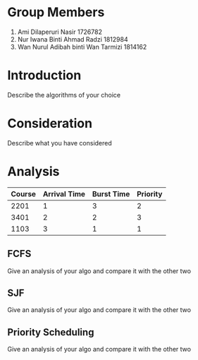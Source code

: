 # Group Members

1. Ami Dilaperuri Nasir  1726782
2. Nur Iwana Binti Ahmad Radzi 1812984
3. Wan Nurul Adibah binti Wan Tarmizi 1814162

# Introduction

Describe the algorithms of your choice

# Consideration

Describe what you have considered

# Analysis

| Course | Arrival Time | Burst Time | Priority |
| --------------- | --------------- | --------------- | ---------------- |
| 2201 | 1 | 3 | 2 |
| 3401 | 2 | 2 | 3 |
| 1103 | 3 | 1 | 1 |

## FCFS

Give an analysis of your algo and compare it with the other two

## SJF

Give an analysis of your algo and compare it with the other two

## Priority Scheduling

Give an analysis of your algo and compare it with the other two

